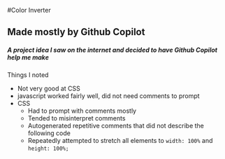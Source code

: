 #Color Inverter
## Made mostly by Github Copilot

##### A project idea I saw on the internet and decided to have Github Copilot help me make

Things I noted
 - Not very good at CSS
 - javascript worked fairly well, did not need comments to prompt
 - CSS
     -  Had to prompt with comments mostly
     -  Tended to misinterpret comments
     -  Autogenerated repetitive comments that did not describe the following code
     -  Repeatedly attempted to stretch all elements to `width: 100%` and `height: 100%;`